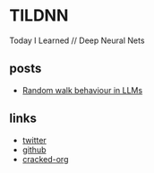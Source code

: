 # TILDNN

Today I Learned // Deep Neural Nets

## posts

- [Random walk behaviour in LLMs](articles/2024-12-22/A00002.md)

## links
- [twitter](https://x.com/attentionmech)
- [github](https://github.com/attentionmech)
- [cracked-org](https://github.com/cracked-org)
